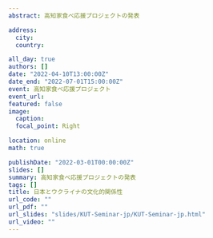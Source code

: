 ```yaml
---
abstract: 高知家食べ応援プロジェクトの発表

address:
  city:
  country:

all_day: true
authors: []
date: "2022-04-10T13:00:00Z"
date_end: "2022-07-01T15:00:00Z"
event: 高知家食べ応援プロジェクト
event_url:
featured: false
image:
  caption:
  focal_point: Right

location: online
math: true

publishDate: "2022-03-01T00:00:00Z"
slides: []
summary: 高知家食べ応援プロジェクトの発表
tags: []
title: 日本とウクライナの文化的関係性
url_code: ""
url_pdf: ""
url_slides: "slides/KUT-Seminar-jp/KUT-Seminar-jp.html"
url_video: ""
---
```



